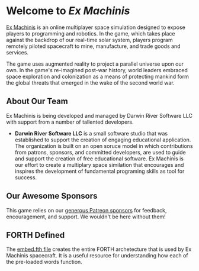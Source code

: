# Welcome to _Ex Machinis_

[Ex Machinis](http://exmachinis.wiki) is an online multiplayer space simulation designed to expose players to programming and robotics. In the game, which takes place against the backdrop of our real-time solar system, players program remotely piloted spacecraft to mine, manufacture, and trade goods and services.

The game uses augmented reality to project a parallel universe upon our own. In the game's re-imagined post-war history, world leaders embraced space exploration and colonization as a means of protecting mankind form the global threats that emerged in the wake of the second world war.

## About Our Team

Ex Machinis is being developed and managed by Darwin River Software LLC with support from a number of tallented developers.  

* **Darwin River Software LLC** is a small software studio that was established to support the creation of engaging educational application.  The organization is built on an open soruce model in which contributions from patrons, sponsors, and committed developers, are used to guide and support the creation of free educational software.  Ex Machinis is our effort to create a multiplary space similation that encourages and inspires the development of fundamental programing skills as tool for success. 

## Our Awesome Sponsors

This game relies on our [generous Patreon sponsors](https://patreon.com/exmachinis) for feedback, encouragement, and support. We wouldn't be here without them!

## FORTH Defined

The [embed.fth file](https://github.com/Darwin-River/Ex-Machinis/blob/develop/game-engine/src/embed/embed.fth) creates the entire FORTH archetecture that is used by Ex Machinis spacecraft.  It is a useful resource for understanding how each of the pre-loaded words function.
